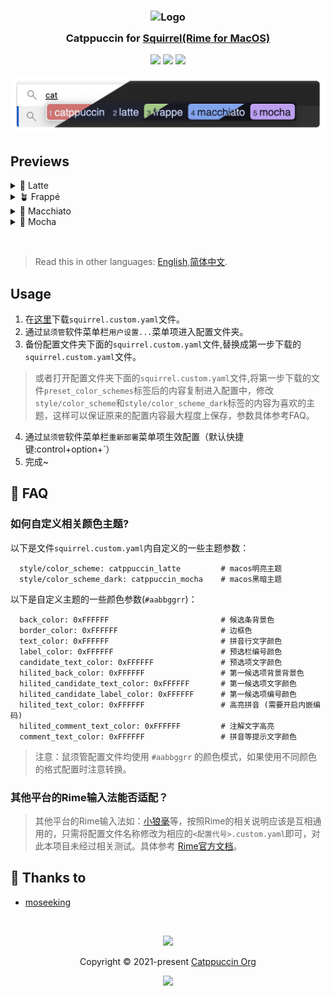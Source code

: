 <h3 align="center">
	<img src="https://raw.githubusercontent.com/catppuccin/catppuccin/main/assets/logos/exports/1544x1544_circle.png" width="100" alt="Logo"/><br/>
	<img src="https://raw.githubusercontent.com/catppuccin/catppuccin/main/assets/misc/transparent.png" height="30" width="0px"/>
	Catppuccin for <a href="https://github.com/rime/squirrel">Squirrel(Rime for MacOS)</a>
	<img src="https://raw.githubusercontent.com/catppuccin/catppuccin/main/assets/misc/transparent.png" height="30" width="0px"/>
</h3>

<p align="center">
	<a href="https://github.com/moseeking/squirrel/stargazers"><img src="https://img.shields.io/github/stars/moseeking/squirrel?colorA=363a4f&colorB=b7bdf8&style=for-the-badge"></a>
	<a href="https://github.com/moseeking/squirrel/issues"><img src="https://img.shields.io/github/issues/moseeking/squirrel?colorA=363a4f&colorB=f5a97f&style=for-the-badge"></a>
	<a href="https://github.com/moseeking/squirrel/contributors"><img src="https://img.shields.io/github/contributors/moseeking/squirrel?colorA=363a4f&colorB=a6da95&style=for-the-badge"></a>
</p>

<p align="center">
	<img src="./assets/preview.webp"/>
</p>

## Previews

<details>
<summary>🌻 Latte</summary>
<img src="./assets/latte.webp"/>
</details>
<details>
<summary>🪴 Frappé</summary>
<img src="./assets/frappe.webp"/>
</details>
<details>
<summary>🌺 Macchiato</summary>
<img src="./assets/macchiato.webp"/>
</details>
<details>
<summary>🌿 Mocha</summary>
<img src="./assets/mocha.webp"/>
</details>

&nbsp;
> Read this in other languages: [English](./README.md),[简体中文](./README.zh-cn.md).

## Usage

1. 在[这里](./theme/squirrel.custom.yaml)下载`squirrel.custom.yaml`文件。
2. 通过`鼠须管`软件菜单栏`用户设置...`菜单项进入配置文件夹。
3. 备份配置文件夹下面的`squirrel.custom.yaml`文件,替换成第一步下载的`squirrel.custom.yaml`文件。
> 或者打开配置文件夹下面的`squirrel.custom.yaml`文件,将第一步下载的文件`preset_color_schemes`标签后的内容复制进入配置中，修改`style/color_scheme`和`style/color_scheme_dark`标签的内容为喜欢的主题，这样可以保证原来的配置内容最大程度上保存，参数具体参考FAQ。
4. 通过`鼠须管`软件菜单栏`重新部署`菜单项生效配置（默认快捷键:control+option+\`）
5. 完成~

<!-- this section is optional -->
## 🙋 FAQ

### 如何自定义相关颜色主题?
以下是文件`squirrel.custom.yaml`内自定义的一些主题参数：
```
  style/color_scheme: catppuccin_latte         # macos明亮主题
  style/color_scheme_dark: catppuccin_mocha    # macos黑暗主题
```
以下是自定义主题的一些颜色参数(`#aabbggrr`)：
```
  back_color: 0xFFFFFF                         # 候选条背景色
  border_color: 0xFFFFFF                       # 边框色
  text_color: 0xFFFFFF                         # 拼音行文字颜色
  label_color: 0xFFFFFF                        # 预选栏编号颜色
  candidate_text_color: 0xFFFFFF               # 预选项文字颜色
  hilited_back_color: 0xFFFFFF                 # 第一候选项背景背景色
  hilited_candidate_text_color: 0xFFFFFF       # 第一候选项文字颜色
  hilited_candidate_label_color: 0xFFFFFF      # 第一候选项编号颜色
  hilited_text_color: 0xFFFFFF                 # 高亮拼音 (需要开启内嵌编码)
  hilited_comment_text_color: 0xFFFFFF         # 注解文字高亮
  comment_text_color: 0xFFFFFF                 # 拼音等提示文字颜色
```
> 注意：鼠须管配置文件均使用 `#aabbggrr` 的颜色模式，如果使用不同颜色的格式配置时注意转换。
### 其他平台的Rime输入法能否适配？
> 其他平台的Rime输入法如：[小狼毫](https://github.com/rime/weasel)等，按照Rime的相关说明应该是互相通用的，只需将配置文件名称修改为相应的`<配置代号>.custom.yaml`即可，对此本项目未经过相关测试。具体参考 [Rime官方文档](https://github.com/rime/home/wiki)。


	

## 💝 Thanks to

- [moseeking](https://github.com/moseeking)

&nbsp;

<p align="center">
	<img src="https://raw.githubusercontent.com/catppuccin/catppuccin/main/assets/footers/gray0_ctp_on_line.svg?sanitize=true" />
</p>

<p align="center">
	Copyright &copy; 2021-present <a href="https://github.com/catppuccin" target="_blank">Catppuccin Org</a>
</p>

<p align="center">
	<a href="https://github.com/catppuccin/catppuccin/blob/main/LICENSE"><img src="https://img.shields.io/static/v1.svg?style=for-the-badge&label=License&message=MIT&logoColor=d9e0ee&colorA=363a4f&colorB=b7bdf8"/></a>
</p>
